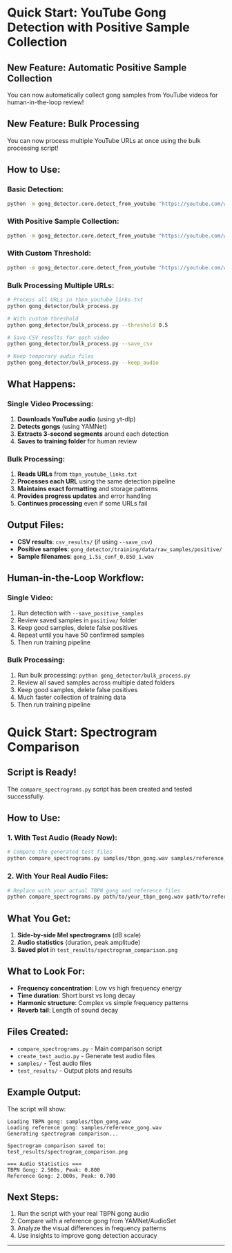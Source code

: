 # Quick Start: YouTube Gong Detection with Positive Sample Collection

## **New Feature: Automatic Positive Sample Collection**

You can now automatically collect gong samples from YouTube videos for human-in-the-loop review!

## **New Feature: Bulk Processing**

You can now process multiple YouTube URLs at once using the bulk processing script!

## **How to Use:**

### **Basic Detection:**
```bash
python -m gong_detector.core.detect_from_youtube "https://youtube.com/watch?v=VIDEO_ID"
```

### **With Positive Sample Collection:**
```bash
python -m gong_detector.core.detect_from_youtube "https://youtube.com/watch?v=VIDEO_ID" --save_positive_samples
```

### **With Custom Threshold:**
```bash
python -m gong_detector.core.detect_from_youtube "https://youtube.com/watch?v=VIDEO_ID" --threshold 0.5 --save_positive_samples
```

### **Bulk Processing Multiple URLs:**
```bash
# Process all URLs in tbpn_youtube_links.txt
python gong_detector/bulk_process.py

# With custom threshold
python gong_detector/bulk_process.py --threshold 0.5

# Save CSV results for each video
python gong_detector/bulk_process.py --save_csv

# Keep temporary audio files
python gong_detector/bulk_process.py --keep_audio
```

## **What Happens:**

### **Single Video Processing:**
1. **Downloads YouTube audio** (using yt-dlp)
2. **Detects gongs** (using YAMNet)
3. **Extracts 3-second segments** around each detection
4. **Saves to training folder** for human review

### **Bulk Processing:**
1. **Reads URLs** from `tbpn_youtube_links.txt`
2. **Processes each URL** using the same detection pipeline
3. **Maintains exact formatting** and storage patterns
4. **Provides progress updates** and error handling
5. **Continues processing** even if some URLs fail

## **Output Files:**

- **CSV results**: `csv_results/` (if using `--save_csv`)
- **Positive samples**: `gong_detector/training/data/raw_samples/positive/`
- **Sample filenames**: `gong_1.5s_conf_0.850_1.wav`

## **Human-in-the-Loop Workflow:**

### **Single Video:**
1. Run detection with `--save_positive_samples`
2. Review saved samples in `positive/` folder
3. Keep good samples, delete false positives
4. Repeat until you have 50 confirmed samples
5. Then run training pipeline

### **Bulk Processing:**
1. Run bulk processing: `python gong_detector/bulk_process.py`
2. Review all saved samples across multiple dated folders
3. Keep good samples, delete false positives
4. Much faster collection of training data
5. Then run training pipeline

# Quick Start: Spectrogram Comparison

## **Script is Ready!**

The `compare_spectrograms.py` script has been created and tested successfully.

## **How to Use:**

### 1. **With Test Audio (Ready Now):**

```bash
# Compare the generated test files
python compare_spectrograms.py samples/tbpn_gong.wav samples/reference_gong.wav
```

### 2. **With Your Real Audio Files:**

```bash
# Replace with your actual TBPN gong and reference files
python compare_spectrograms.py path/to/your_tbpn_gong.wav path/to/reference_gong.wav
```

## **What You Get:**

1. **Side-by-side Mel spectrograms** (dB scale)
2. **Audio statistics** (duration, peak amplitude)
3. **Saved plot** in `test_results/spectrogram_comparison.png`

## **What to Look For:**

- **Frequency concentration**: Low vs high frequency energy
- **Time duration**: Short burst vs long decay
- **Harmonic structure**: Complex vs simple frequency patterns
- **Reverb tail**: Length of sound decay

## **Files Created:**

- `compare_spectrograms.py` - Main comparison script
- `create_test_audio.py` - Generate test audio files
- `samples/` - Test audio files
- `test_results/` - Output plots and results

## **Example Output:**

The script will show:

```text
Loading TBPN gong: samples/tbpn_gong.wav
Loading reference gong: samples/reference_gong.wav
Generating spectrogram comparison...

Spectrogram comparison saved to: test_results/spectrogram_comparison.png

=== Audio Statistics ===
TBPN Gong: 2.500s, Peak: 0.800
Reference Gong: 2.000s, Peak: 0.700
```

## **Next Steps:**

1. Run the script with your real TBPN gong audio
2. Compare with a reference gong from YAMNet/AudioSet
3. Analyze the visual differences in frequency patterns
4. Use insights to improve gong detection accuracy

---